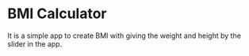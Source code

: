 #  BMI Calculator

It is a simple app to create BMI with giving the weight and height by the slider in the app.
